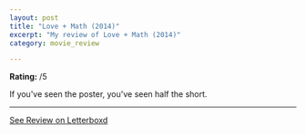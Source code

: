 ```yaml
---
layout: post
title: "Love + Math (2014)"
excerpt: "My review of Love + Math (2014)"
category: movie_review

---
```


**Rating:** /5

If you've seen the poster, you've seen half the short.

<hr>

[See Review on Letterboxd](https://boxd.it/8nBxSb)
